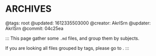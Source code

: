 # ARCHIVES

@tags: root
@updated: 1612335503000
@creator: AkrISrn
@updater: AkrISrn
@commit: 04c25ea

:::
This page gather some `.md` files, and group them by subjects.

If you are looking all files grouped by tags, please go to [](/en/categories.md "#").
:::
